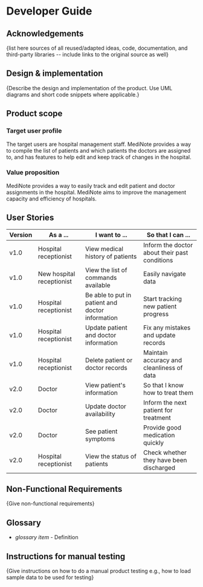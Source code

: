 # Developer Guide

## Acknowledgements

{list here sources of all reused/adapted ideas, code, documentation, and third-party libraries -- include links to the original source as well}

## Design & implementation

{Describe the design and implementation of the product. Use UML diagrams and short code snippets where applicable.}


## Product scope
### Target user profile

The target users are hospital management staff.
MediNote provides a way to compile the list of patients and which patients the doctors are assigned to, and has features to help edit and keep track of changes in the hospital.


### Value proposition

MediNote provides a way to easily track and edit patient and doctor assignments in the hospital.
MediNote aims to improve the management capacity and efficiency of hospitals.

## User Stories

| Version | As a ...                  | I want to ...                                    | So that I can ...                             |
|---------|---------------------------|--------------------------------------------------|-----------------------------------------------|
| v1.0    | Hospital receptionist     | View medical history of patients                 | Inform the doctor about their past conditions |
| v1.0    | New hospital receptionist | View the list of commands available              | Easily navigate data                          |
| v1.0    | Hospital receptionist     | Be able to put in patient and doctor information | Start tracking new patient progress           |
| v1.0    | Hospital receptionist     | Update patient and doctor information            | Fix any mistakes and update records           |
| v1.0    | Hospital receptionist     | Delete patient or doctor records                 | Maintain accuracy and cleanliness of data     |
| v2.0    | Doctor                    | View patient's information                       | So that I know how to treat them              |
| v2.0    | Doctor                    | Update doctor availability                       | Inform the next patient for treatment         |
| v2.0    | Doctor                    | See patient symptoms                             | Provide good medication quickly               |
| v2.0    | Hospital receptionist     | View the status of patients                      | Check whether they have been discharged       |

## Non-Functional Requirements

{Give non-functional requirements}

## Glossary

* *glossary item* - Definition

## Instructions for manual testing

{Give instructions on how to do a manual product testing e.g., how to load sample data to be used for testing}
